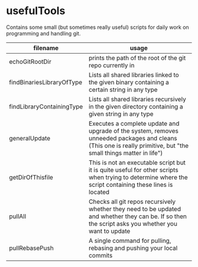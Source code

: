 # usefulTools
Contains some small (but sometimes really useful) scripts for daily work on programming and handling git.

|filename|usage|
|---|---|
|echoGitRootDir|prints the path of the root of the git repo currently in|
|findBinariesLibraryOfType|Lists all shared libraries linked to the given binary containing a certain string in any type|
|findLibraryContainingType|Lists all shared libraries recursively in the given directory containing a given string in any type|
|generalUpdate|Executes a complete update and upgrade of the system, removes unneeded packages and cleans (This one is really primitive, but "the small things matter in life")
|getDirOfThisfile|This is not an executable script but it is quite useful for other scripts when trying to determine where the script containing these lines is located|
|pullAll|Checks all git repos recursively whether they need to be updated and whether they can be. If so then the script asks you whether you want to update|
|pullRebasePush|A single command for pulling, rebasing and pushing your local commits|
